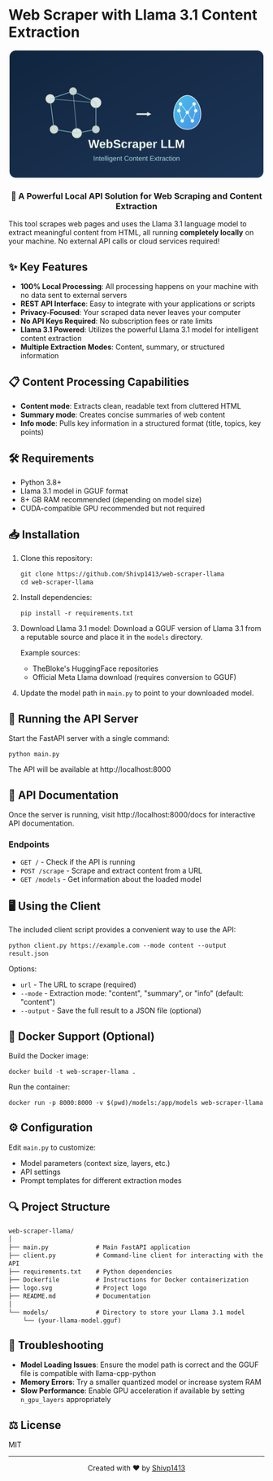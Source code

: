 # Web Scraper with Llama 3.1 Content Extraction

<p align="center">
  <img src="logo.svg" alt="Web Scraper with Llama Logo" width="500"/>
</p>

<h3 align="center">🚀 A Powerful Local API Solution for Web Scraping and Content Extraction</h3>

This tool scrapes web pages and uses the Llama 3.1 language model to extract meaningful content from HTML, all running **completely locally** on your machine. No external API calls or cloud services required!

## ✨ Key Features

- **100% Local Processing**: All processing happens on your machine with no data sent to external servers
- **REST API Interface**: Easy to integrate with your applications or scripts
- **Privacy-Focused**: Your scraped data never leaves your computer
- **No API Keys Required**: No subscription fees or rate limits
- **Llama 3.1 Powered**: Utilizes the powerful Llama 3.1 model for intelligent content extraction
- **Multiple Extraction Modes**: Content, summary, or structured information

## 📋 Content Processing Capabilities

- **Content mode**: Extracts clean, readable text from cluttered HTML
- **Summary mode**: Creates concise summaries of web content
- **Info mode**: Pulls key information in a structured format (title, topics, key points)

## 🛠️ Requirements

- Python 3.8+
- Llama 3.1 model in GGUF format 
- 8+ GB RAM recommended (depending on model size)
- CUDA-compatible GPU recommended but not required

## 📥 Installation

1. Clone this repository:
   ```
   git clone https://github.com/Shivp1413/web-scraper-llama
   cd web-scraper-llama
   ```

2. Install dependencies:
   ```
   pip install -r requirements.txt
   ```

3. Download Llama 3.1 model:
   Download a GGUF version of Llama 3.1 from a reputable source and place it in the `models` directory.
   
   Example sources:
   - TheBloke's HuggingFace repositories
   - Official Meta Llama download (requires conversion to GGUF)

4. Update the model path in `main.py` to point to your downloaded model.

## 🚀 Running the API Server

Start the FastAPI server with a single command:

```
python main.py
```

The API will be available at http://localhost:8000

## 📝 API Documentation

Once the server is running, visit http://localhost:8000/docs for interactive API documentation.

### Endpoints

- `GET /` - Check if the API is running
- `POST /scrape` - Scrape and extract content from a URL
- `GET /models` - Get information about the loaded model

## 🖥️ Using the Client

The included client script provides a convenient way to use the API:

```
python client.py https://example.com --mode content --output result.json
```

Options:
- `url` - The URL to scrape (required)
- `--mode` - Extraction mode: "content", "summary", or "info" (default: "content")
- `--output` - Save the full result to a JSON file (optional)

## 🐳 Docker Support (Optional)

Build the Docker image:

```
docker build -t web-scraper-llama .
```

Run the container:

```
docker run -p 8000:8000 -v $(pwd)/models:/app/models web-scraper-llama
```

## ⚙️ Configuration

Edit `main.py` to customize:
- Model parameters (context size, layers, etc.)
- API settings
- Prompt templates for different extraction modes

## 🔍 Project Structure

```
web-scraper-llama/
│
├── main.py             # Main FastAPI application
├── client.py           # Command-line client for interacting with the API
├── requirements.txt    # Python dependencies
├── Dockerfile          # Instructions for Docker containerization
├── logo.svg            # Project logo
├── README.md           # Documentation
│
└── models/             # Directory to store your Llama 3.1 model
    └── (your-llama-model.gguf)
```

## 🔧 Troubleshooting

- **Model Loading Issues**: Ensure the model path is correct and the GGUF file is compatible with llama-cpp-python
- **Memory Errors**: Try a smaller quantized model or increase system RAM
- **Slow Performance**: Enable GPU acceleration if available by setting `n_gpu_layers` appropriately

## ⚖️ License

MIT

---

<p align="center">Created with ❤️ by <a href="https://github.com/Shivp1413">Shivp1413</a></p>
